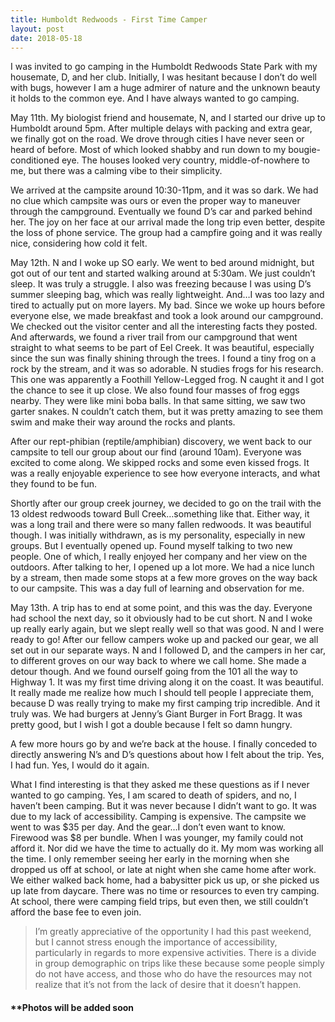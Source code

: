 ```yaml
---
title: Humboldt Redwoods - First Time Camper
layout: post
date: 2018-05-18
---
```


I was invited to go camping in the Humboldt Redwoods State Park with my housemate, D, and her club. Initially, I was hesitant because I don’t do well with bugs, however I am a huge admirer of nature and the unknown beauty it holds to the common eye. And I have always wanted to go camping.

May 11th.
My biologist friend and housemate, N, and I started our drive up to Humboldt around 5pm. After multiple delays with packing and extra gear, we finally got on the road. We drove through cities I have never seen or heard of before. Most of which looked shabby and run down to my bougie-conditioned eye. The houses looked very country, middle-of-nowhere to me, but there was a calming vibe to their simplicity.

We arrived at the campsite around 10:30-11pm, and it was so dark. We had no clue which campsite was ours or even the proper way to maneuver through the campground. Eventually we found D’s car and parked behind her. The joy on her face at our arrival made the long trip even better, despite the loss of phone service. The group had a campfire going and it was really nice, considering how cold it felt.

May 12th.
N and I woke up SO early. We went to bed around midnight, but got out of our tent and started walking around at 5:30am. We just couldn’t sleep. It was truly a struggle. I also was freezing because I was using D’s summer sleeping bag, which was really lightweight. And…I was too lazy and tired to actually put on more layers. My bad.
Since we woke up hours before everyone else, we made breakfast and took a look around our campground. We checked out the visitor center and all the interesting facts they posted. And afterwards, we found a river trail from our campground that went straight to what seems to be part of Eel Creek. It was beautiful, especially since the sun was finally shining through the trees. I found a tiny frog on a rock by the stream, and it was so adorable. N studies frogs for his research. This one was apparently a Foothill Yellow-Legged frog. N caught it and I got the chance to see it up close. We also found four masses of frog eggs nearby. They were like mini boba balls. In that same sitting, we saw two garter snakes. N couldn’t catch them, but it was pretty amazing to see them swim and make their way around the rocks and plants.

After our rept-phibian (reptile/amphibian) discovery, we went back to our campsite to tell our group about our find (around 10am). Everyone was excited to come along. We skipped rocks and some even kissed frogs. It was a really enjoyable experience to see how everyone interacts, and what they found to be fun.

Shortly after our group creek journey, we decided to go on the trail with the 13 oldest redwoods toward Bull Creek…something like that. Either way, it was a long trail and there were so many fallen redwoods. It was beautiful though. I was initially withdrawn, as is my personality, especially in new groups. But I eventually opened up. Found myself talking to two new people. One of which, I really enjoyed her company and her view on the outdoors. After talking to her, I opened up a lot more. We had a nice lunch by a stream, then made some stops at a few more groves on the way back to our campsite. This was a day full of learning and observation for me.

May 13th.
A trip has to end at some point, and this was the day. Everyone had school the next day, so it obviously had to be cut short. N and I woke up really early again, but we slept really well so that was good. N and I were ready to go! After our fellow campers woke up and packed our gear, we all set out in our separate ways. N and I followed D, and the campers in her car, to different groves on our way back to where we call home. She made a detour though. And we found ourself going from the 101 all the way to Highway 1. It was my first time driving along it on the coast. It was beautiful. It really made me realize how much I should tell people I appreciate them, because D was really trying to make my first camping trip incredible. And it truly was. We had burgers at Jenny’s Giant Burger in Fort Bragg. It was pretty good, but I wish I got a double because I felt so damn hungry.

A few more hours go by and we’re back at the house. I finally conceded to directly answering N’s and D’s questions about how I felt about the trip. Yes, I had fun. Yes, I would do it again.

What I find interesting is that they asked me these questions as if I never wanted to go camping. Yes, I am scared to death of spiders, and no, I haven’t been camping. But it was never because I didn’t want to go. It was due to my lack of accessibility. Camping is expensive. The campsite we went to was $35 per day. And the gear…I don’t even want to know. Firewood was $8 per bundle. When I was younger, my family could not afford it. Nor did we have the time to actually do it. My mom was working all the time. I only remember seeing her early in the morning when she dropped us off at school, or late at night when she came home after work. We either walked back home, had a babysitter pick us up, or she picked us up late from daycare. There was no time or resources to even try camping. At school, there were camping field trips, but even then, we still couldn’t afford the base fee to even join.


> I’m greatly appreciative of the opportunity I had this past weekend, but I cannot stress enough the importance of accessibility, particularly in regards to more expensive activities. There is a divide in group demographic on trips like these because some people simply do not have access, and those who do have the resources may not realize that it’s not from the lack of desire that it doesn’t happen.


#### **Photos will be added soon
